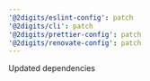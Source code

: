 ```yaml
---
'@2digits/eslint-config': patch
'@2digits/cli': patch
'@2digits/prettier-config': patch
'@2digits/renovate-config': patch
---
```


Updated dependencies
